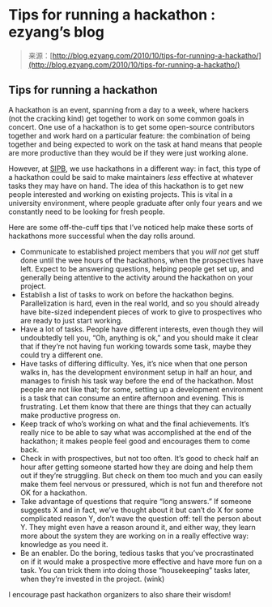 <!--yml
category: 未分类
date: 2024-07-01 18:18:06
-->

# Tips for running a hackathon : ezyang’s blog

> 来源：[http://blog.ezyang.com/2010/10/tips-for-running-a-hackatho/](http://blog.ezyang.com/2010/10/tips-for-running-a-hackatho/)

## Tips for running a hackathon

A hackathon is an event, spanning from a day to a week, where hackers (not the cracking kind) get together to work on some common goals in concert. One use of a hackathon is to get some open-source contributors together and work hard on a particular feature: the combination of being together and being expected to work on the task at hand means that people are more productive than they would be if they were just working alone.

However, at [SIPB](http://sipb.mit.edu/), we use hackathons in a different way: in fact, this type of a hackathon could be said to make maintainers *less* effective at whatever tasks they may have on hand. The idea of this hackathon is to get new people interested and working on existing projects. This is vital in a university environment, where people graduate after only four years and we constantly need to be looking for fresh people.

Here are some off-the-cuff tips that I’ve noticed help make these sorts of hackathons more successful when the day rolls around.

*   Communicate to established project members that you *will not* get stuff done until the wee hours of the hackathons, when the prospectives have left. Expect to be answering questions, helping people get set up, and generally being attentive to the activity around the hackathon on your project.
*   Establish a list of tasks to work on before the hackathon begins. Parallelization is hard, even in the real world, and so you should already have bite-sized independent pieces of work to give to prospectives who are ready to just start working.
*   Have a lot of tasks. People have different interests, even though they will undoubtedly tell you, “Oh, anything is ok,” and you should make it clear that if they’re not having fun working towards some task, maybe they could try a different one.
*   Have tasks of differing difficulty. Yes, it’s nice when that one person walks in, has the development environment setup in half an hour, and manages to finish his task way before the end of the hackathon. Most people are not like that; for some, setting up a development environment is a task that can consume an entire afternoon and evening. This is frustrating. Let them know that there are things that they can actually make productive progress on.
*   Keep track of who’s working on what and the final achievements. It’s really nice to be able to say what was accomplished at the end of the hackathon; it makes people feel good and encourages them to come back.
*   Check in with prospectives, but not too often. It’s good to check half an hour after getting someone started how they are doing and help them out if they’re struggling. But check on them too much and you can easily make them feel nervous or pressured, which is not fun and therefore not OK for a hackathon.
*   Take advantage of questions that require “long answers.” If someone suggests X and in fact, we’ve thought about it but can’t do X for some complicated reason Y, don’t wave the question off: tell the person about Y. They might even have a reason around it, and either way, they learn more about the system they are working on in a really effective way: knowledge as you need it.
*   Be an enabler. Do the boring, tedious tasks that you’ve procrastinated on if it would make a prospective more effective and have more fun on a task. You can trick them into doing those “housekeeping” tasks later, when they’re invested in the project. (wink)

I encourage past hackathon organizers to also share their wisdom!